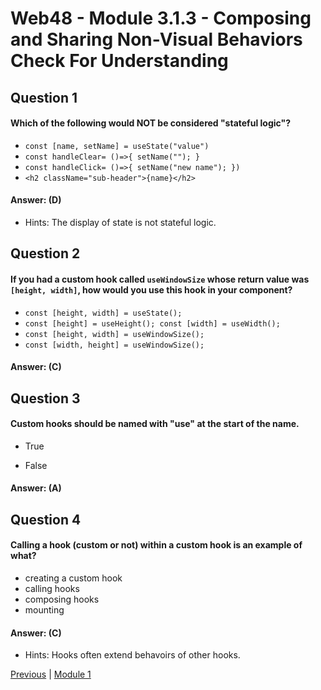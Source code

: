 # Web48 - Module 3.1.3 - Composing and Sharing Non-Visual Behaviors Check For Understanding

## Question 1

####  Which of the following would NOT be considered "stateful logic"?

- ```const [name, setName] = useState("value")``` 
- ```const handleClear= ()=>{ setName(""); }``` 
- ```const handleClick= ()=>{ setName("new name"); })``` 
- ```<h2 className="sub-header">{name}</h2>``` 
 

#### Answer:   (D) 

- Hints: The display of state is not stateful logic.

## Question 2

####  If you had a custom hook called ```useWindowSize``` whose return value was ```[height, width]```, how would you use this hook in your component?

- ```const [height, width] = useState();``` 
- ```const [height] = useHeight(); const [width] = useWidth();``` 
- ```const [height, width] = useWindowSize();``` 
- ```const [width, height] = useWindowSize();``` 

#### Answer:   (C) 

## Question 3

####  Custom hooks should be named with "use" at the start of the name.

- True

- False

#### Answer:   (A) 

## Question 4

####  Calling a hook (custom or not) within a custom hook is an example of what?

- creating a custom hook 
- calling hooks 
- composing hooks 
- mounting

#### Answer:   (C) 

- Hints: Hooks often extend behavoirs of other hooks.





[Previous](./Object_3.md) | [Module 1](../../Module_3-Composing-and-Sharing-Non-Visual-Behaviors/README.md)
